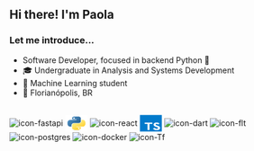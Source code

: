 ## Hi there! I'm Paola

### Let me introduce...
 - Software Developer, focused in backend Python :snake: 
 - :mortar_board: Undergraduate in Analysis and Systems Development
 - :robot: Machine Learning student
 - :round_pushpin: Florianópolis, BR

<br/>

<div>
<img  align="center" alt="icon-fastapi" height="120" width="80" src="https://cdn.jsdelivr.net/gh/devicons/devicon@latest/icons/fastapi/fastapi-original-wordmark.svg" />
<img align="center" alt="icon-Python" height="30" width="40" src="https://raw.githubusercontent.com/devicons/devicon/master/icons/python/python-original.svg"/>
<img align="center" alt="icon-react" height="30" width="40" src="https://github.com/paolaagrassi/paolaagrassi/assets/101572382/bc964c47-8c6e-4c44-9585-4dfcf7c2dbb3" />
<img align="center" alt="icon-Ts" height="30" width="40" src="https://raw.githubusercontent.com/devicons/devicon/master/icons/typescript/typescript-plain.svg"/>
<img align="center" alt="icon-dart" height="36" width="36" src="https://cdn.jsdelivr.net/gh/devicons/devicon@latest/icons/dart/dart-original.svg" />
<img align="center" alt="icon-flt" height="30" width="40" src="https://cdn.jsdelivr.net/gh/devicons/devicon/icons/flutter/flutter-original.svg" />
<img align="center" alt="icon-postgres" height="30" width="40" src="https://github.com/paolaagrassi/paolaagrassi/assets/101572382/5c8d1070-cadd-4fa7-b6dd-fb4961e000e3" />
<img align="center" alt="icon-docker" height="40" width="40" src="https://cdn.jsdelivr.net/gh/devicons/devicon@latest/icons/docker/docker-original.svg" />
<img align="center" alt="icon-Tf" height="30" width="40" src="https://cdn.jsdelivr.net/gh/devicons/devicon@latest/icons/tensorflow/tensorflow-original.svg" />

<div/>
  
